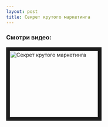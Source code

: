 ```yaml
---
layout: post
title: Секрет крутого маркетинга
---
```


### Смотри видео:

<a href="http://www.youtube.com/watch?feature=player_embedded&v=bwRoRT9zvuc
" target="_blank"><img src="http://img.youtube.com/vi/bwRoRT9zvuc/0.jpg" 
alt="Секрет крутого маркетинга" width="240" height="180" border="10" /></a>

